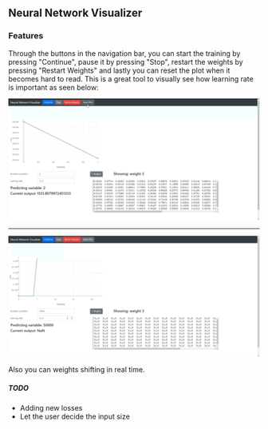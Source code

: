 ## Neural Network Visualizer

### Features
Through the buttons in the navigation bar, you can start the training by pressing "Continue", pause it by pressing "Stop", restart the weights by pressing "Restart Weights" and lastly you can reset the plot when it becomes hard to read.
This is a great tool to visually see how learning rate is important as seen below:

![](https://github.com/mehmetcanakbay/neuralnetworkviz/blob/main/media/lr_example_gif1.gif)

----

![](https://github.com/mehmetcanakbay/neuralnetworkviz/blob/main/media/lr_example_gif2.gif)

Also you can weights shifting in real time.
##### TODO
- Adding new losses
- Let the user decide the input size
